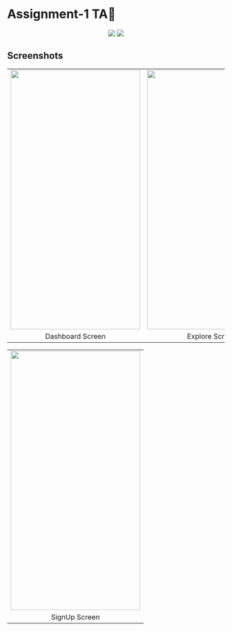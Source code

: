 # Assignment-1 TA🤖

 <p align="center">
  <img src="https://img.shields.io/badge/kotlin-%237F52FF.svg?style=for-the-badge&logo=kotlin&logoColor=white" />
  <img src="https://img.shields.io/badge/Android-3DDC84?style=for-the-badge&logo=android&logoColor=white" />  
  </p>
  
  ## Screenshots
<table>
<tr>
<td> <img src = "https://user-images.githubusercontent.com/52368582/192424291-24f3ebf5-0bb0-41e2-bec1-cb04865d61f5.jpeg" width="300" height="600" ></td>
<td><img src = "https://user-images.githubusercontent.com/52368582/192421981-f6dc3831-f5fe-4d30-b443-b6208172281b.jpeg" width="300" height="600" ></td>
<td> <img src = "https://user-images.githubusercontent.com/52368582/192421996-32a55f7e-9f7f-4318-992e-afcb0e66aae7.jpeg" width="300" height="600" ></td>
</tr>

<tr>
<td align="center">Dashboard Screen</td>
<td align="center">Explore Screen</td>
<td align="center">SignIn Screen</td>
</tr>
</table>

<table>
<tr>
<td><img src = "https://user-images.githubusercontent.com/52368582/192422038-ed19fbab-56e1-4e52-8afb-6bef37cac139.jpeg" width="300" height="600" ></td>
</tr>

<tr>
<td align="center">SignUp Screen</td>
</tr>
</table>



